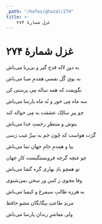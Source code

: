 ```yaml
---
_path: "/hafez/ghazal/274"
title: >-
    غزل شمارهٔ ۲۷۴
---
```

# غزل شمارهٔ ۲۷۴

<div class="b" id="bn1"><div class="m1"><p>به دورِ لاله قدح گیر و بی‌ریا می‌باش</p></div>
<div class="m2"><p>به بویِ گُل نفسی همدمِ صبا می‌باش</p></div></div>
<div class="b" id="bn2"><div class="m1"><p>نگویمت که همه ساله مِی پرستی کن</p></div>
<div class="m2"><p>سه ماه مِی خور و نُه ماه پارسا می‌باش</p></div></div>
<div class="b" id="bn3"><div class="m1"><p>چو پیرِ سالِک عشقت به مِی حواله کند</p></div>
<div class="m2"><p>بنوش و منتظرِ رحمتِ خدا می‌باش</p></div></div>
<div class="b" id="bn4"><div class="m1"><p>گَرَت هواست که چُون جَم به سِرِّ غیب رَسی</p></div>
<div class="m2"><p>بیا و همدمِ جامِ جهان نما می‌باش</p></div></div>
<div class="b" id="bn5"><div class="m1"><p>چو غنچه گرچه فروبستگیست کارِ جهان</p></div>
<div class="m2"><p>تو همچو بادِ بهاری گره گشا می‌باش</p></div></div>
<div class="b" id="bn6"><div class="m1"><p>وفا مجوی ز کس ور سخن نمی‌شنوی</p></div>
<div class="m2"><p>به هرزه طالبِ سیمرغ و کیمیا می‌باش</p></div></div>
<div class="b" id="bn7"><div class="m1"><p>مریدِ طاعتِ بیگانگان مشو حافظ</p></div>
<div class="m2"><p>ولی معاشرِ رندانِ پارسا می‌باش</p></div></div>
